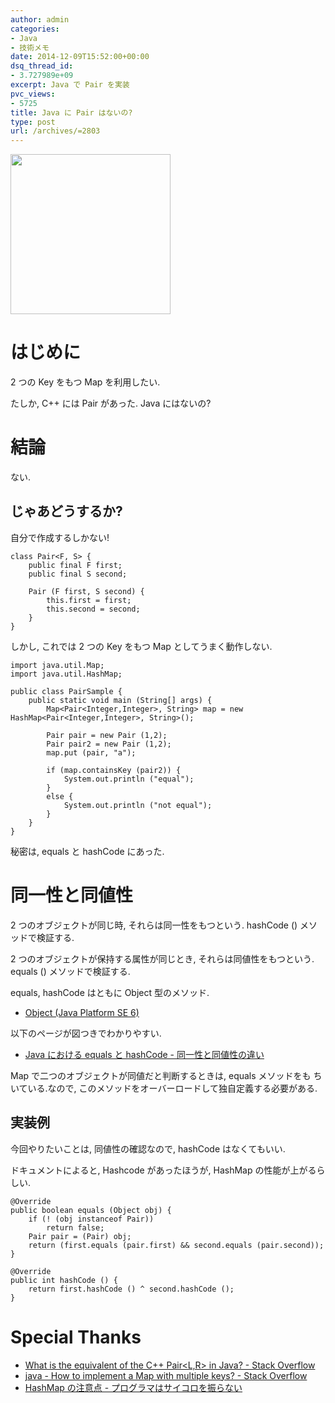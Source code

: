 ```yaml
---
author: admin
categories:
- Java
- 技術メモ
date: 2014-12-09T15:52:00+00:00
dsq_thread_id:
- 3.727989e+09
excerpt: Java で Pair を実装
pvc_views:
- 5725
title: Java に Pair はないの?
type: post
url: /archives/=2803
---
```


<a href="https://futurismo.biz/wp-content/uploads/java.png"><img alt="" src="https://futurismo.biz/wp-content/uploads/java.png" width="256" height="256" /></a>

はじめに
========

2 つの Key をもつ Map を利用したい.

たしか, C++ には Pair があった. Java にはないの?

結論
====

ない.

じゃあどうするか?
-----------------

自分で作成するしかない!

``` {.java}
class Pair<F, S> {
    public final F first;
    public final S second;

    Pair (F first, S second) {
        this.first = first;
        this.second = second;
    }
}
```

しかし, これでは 2 つの Key をもつ Map としてうまく動作しない.

``` {.java}
import java.util.Map;
import java.util.HashMap;

public class PairSample {
    public static void main (String[] args) {
        Map<Pair<Integer,Integer>, String> map = new HashMap<Pair<Integer,Integer>, String>();

        Pair pair = new Pair (1,2);
        Pair pair2 = new Pair (1,2);        
        map.put (pair, "a");

        if (map.containsKey (pair2)) {
            System.out.println ("equal");
        }
        else {
            System.out.println ("not equal");           
        }
    }
}
```

秘密は, equals と hashCode にあった.

同一性と同値性
==============

2 つのオブジェクトが同じ時, それらは同一性をもつという. hashCode ()
メソッドで検証する.

2 つのオブジェクトが保持する属性が同じとき, それらは同値性をもつという.
equals () メソッドで検証する.

equals, hashCode はともに Object 型のメソッド.

-   [Object (Java Platform
    SE 6)](https://docs.oracle.com/javase/jp/6/api/java/lang/Object.html)

以下のページが図つきでわかりやすい.

-   [Java における equals と hashCode -
    同一性と同値性の違い](http://education.yachinco.net/tips/java/01/2.html)

Map で二つのオブジェクトが同値だと判断するときは, equals メソッドをも
ちいている.なので,
このメソッドをオーバーロードして独自定義する必要がある.

実装例
------

今回やりたいことは, 同値性の確認なので, hashCode はなくてもいい.

ドキュメントによると, Hashcode があったほうが, HashMap
の性能が上がるらしい.

``` {.java}
@Override
public boolean equals (Object obj) {
    if (! (obj instanceof Pair))
        return false;
    Pair pair = (Pair) obj;
    return (first.equals (pair.first) && second.equals (pair.second));
}

@Override
public int hashCode () {
    return first.hashCode () ^ second.hashCode ();
}
```

Special Thanks
==============

-   [What is the equivalent of the C++ Pair&lt;L,R&gt; in Java? - Stack
    Overflow](http://stackoverflow.com/questions/156275/what-is-the-equivalent-of-the-c-pairl-r-in-java)
-   [java - How to implement a Map with multiple keys? - Stack
    Overflow](http://stackoverflow.com/questions/822322/how-to-implement-a-map-with-multiple-keys)
-   [HashMap の注意点 -
    プログラマはサイコロを振らない](http://d.hatena.ne.jp/Kappuccino/20080815/1218806830)

